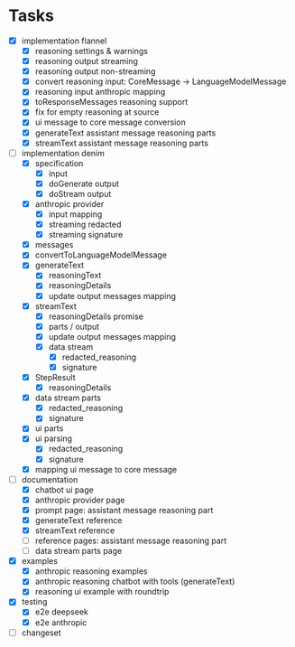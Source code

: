 # Tasks

- [x] implementation flannel
  - [x] reasoning settings & warnings
  - [x] reasoning output streaming
  - [x] reasoning output non-streaming
  - [x] convert reasoning input: CoreMessage -> LanguageModelMessage
  - [x] reasoning input anthropic mapping
  - [x] toResponseMessages reasoning support
  - [x] fix for empty reasoning at source
  - [x] ui message to core message conversion
  - [x] generateText assistant message reasoning parts
  - [x] streamText assistant message reasoning parts
- [ ] implementation denim
  - [x] specification
    - [x] input
    - [x] doGenerate output
    - [x] doStream output
  - [x] anthropic provider
    - [x] input mapping
    - [x] streaming redacted
    - [x] streaming signature
  - [x] messages
  - [x] convertToLanguageModelMessage
  - [x] generateText
    - [x] reasoningText
    - [x] reasoningDetails
    - [x] update output messages mapping
  - [x] streamText
    - [x] reasoningDetails promise
    - [x] parts / output
    - [x] update output messages mapping
    - [x] data stream
      - [x] redacted_reasoning
      - [x] signature
  - [x] StepResult
    - [x] reasoningDetails
  - [x] data stream parts
    - [x] redacted_reasoning
    - [x] signature
  - [x] ui parts
  - [x] ui parsing
    - [x] redacted_reasoning
    - [x] signature
  - [x] mapping ui message to core message
- [ ] documentation
  - [x] chatbot ui page
  - [x] anthropic provider page
  - [x] prompt page: assistant message reasoning part
  - [x] generateText reference
  - [x] streamText reference
  - [ ] reference pages: assistant message reasoning part
  - [ ] data stream parts page
- [x] examples
  - [x] anthropic reasoning examples
  - [x] anthropic reasoning chatbot with tools (generateText)
  - [x] reasoning ui example with roundtrip
- [x] testing
  - [x] e2e deepseek
  - [x] e2e anthropic
- [ ] changeset

